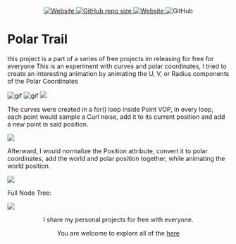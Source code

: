 <p align="center">
   <a href="https://github.com/nitzan-treg/community_projects/">
    <img alt="Website" src="https://img.shields.io/website?label=main%20project&up_message=Community%20Projects&url=https%3A%2F%2Fgithub.com%2Fnitzan-treg%2Fcommunity_projects">
  </a>
  <a href="https://github.com/nitzan-treg/community_projects/">
    <img alt="GitHub repo size" src="https://img.shields.io/github/repo-size/nitzan-treg/Polar_Trail">
  </a>
  <a href="https://www.nitzan-tregerman.com/">
    <img alt="Website" src="https://img.shields.io/website?up_message=nitzan-tregerman.com&url=https%3A%2F%2Fwww.nitzan-tregerman.com%2F">
  </a>
  <img alt="GitHub" src="https://img.shields.io/github/license/nitzan-treg/Polar_Trail">
</p>

#  Polar Trail
this project is a part of a series of free projects im releasing for free for everyone
This is an experiment with curves and polar coordinates, I tried to create an interesting animation by animating the U, V, or Radius components of the Polar Coordinates

<img alt = "gif" src="Images/2021_10_16_polar_trail_1.gif">
<img alt = "gif" src="Images/2021_10_16_polar_trail_2.gif">
<img src="Images/2021_10_16_polar_trail.png">

The curves were created in a for() loop inside Point VOP, in every loop, each point would sample a Curl noise, add it to its current position and add a new point in said position.

<img src="Images/Curl_Noise_Trail.png">

Afterward, I would normalize the Position attribute, convert it to polar coordinates, add the world and polar position together, while animating the world position. 

<img src="Images/Polar_Deform.png">

Full Node Tree:

<img src="Images/Node Tree.png">

<p align="center">
   I share my personal projects for free with everyone.
</p> 

<p align="center">
   You are welcome to explore all of the 
   <a href="https://github.com/nitzan-treg/community_projects/">
      here
   </a>
</p> 
   

